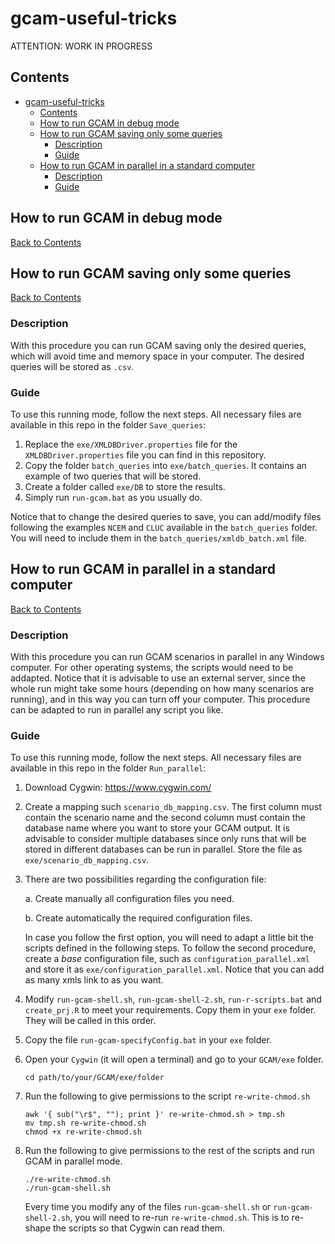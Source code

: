 # gcam-useful-tricks

ATTENTION: WORK IN PROGRESS



<!-- ------------------------>

<!-- ------------------------>

## <a name="contents"></a>Contents

<!-- ------------------------>

<!-- ------------------------>

- [gcam-useful-tricks](#gcam-useful-tricks)
  - [Contents](#contents)
  - [How to run GCAM in debug mode](#how-to-run-gcam-in-debug-mode)
  - [How to run GCAM saving only some queries](#how-to-run-gcam-saving-only-some-queries)
    - [Description](#savingQueries-description-descriptionription)
    - [Guide](#savingQueries-guide)
  - [How to run GCAM in parallel in a standard computer](#how-to-run-gcam-in-parallel-in-a-standard-computer)
    - [Description](#parallel-description)
    - [Guide](#parallel-guide)

<!-- ------------------------>

<!-- ------------------------>

## <a name="how-to-run-gcam-in-debug-mode"></a>How to run GCAM in debug mode

<!-- ------------------------>

<!-- ------------------------>

[Back to Contents](#contents)

<!-- ------------------------>

<!-- ------------------------>

## <a name="how-to-run-gcam-saving-only-some-queries"></a>How to run GCAM saving only some queries

<!-- ------------------------>

<!-- ------------------------>

[Back to Contents](#contents)

### <a name="savingQueries-description"></a>Description

With this procedure you can run GCAM saving only the desired queries, which will avoid time and memory space in your computer. The desired queries will be stored as `.csv`.

### <a name="savingQueries-guide"></a>Guide

To use this running mode, follow the next steps. All necessary files are available in this repo in the folder `Save_queries`:

1. Replace the `exe/XMLDBDriver.properties` file for the `XMLDBDriver.properties` file you can find in this repository.
2. Copy the folder `batch_queries` into `exe/batch_queries`. It contains an example of two queries that will be stored. 
3. Create a folder called `exe/DB` to store the results.
4. Simply run `run-gcam.bat` as you usually do.

Notice that to change the desired queries to save, you can add/modify files following the examples `NCEM` and `CLUC` available in the `batch_queries` folder. You will need to include them in the `batch_queries/xmldb_batch.xml` file.

<!-- ------------------------>

<!-- ------------------------>

## <a name="how-to-run-gcam-in-parallel-in-a-standard-computer"></a>How to run GCAM in parallel in a standard computer

<!-- ------------------------>

<!-- ------------------------>

[Back to Contents](#contents)

### <a name="parallel-description"></a>Description

With this procedure you can run GCAM scenarios in parallel in any Windows computer. For other operating systems, the scripts would need to be addapted. Notice that it is advisable to use an external server, since the whole run might take some hours (depending on how many scenarios are running), and in this way you can turn off your computer. This procedure can be adapted to run in parallel any script you like.

### <a name="parallel-guide"></a>Guide

To use this running mode, follow the next steps. All necessary files are available in this repo in the folder `Run_parallel`:



1. Download Cygwin: https://www.cygwin.com/
2. Create a mapping such `scenario_db_mapping.csv`. The first column must contain the scenario name and the second column must contain the database name where you want to store your GCAM output. It is advisable to consider multiple databases since only runs that will be stored in different databases can be run in parallel. Store the file as `exe/scenario_db_mapping.csv`.
3. There are two possibilities regarding the configuration file:
   
   	a. Create manually all configuration files you need.

	  b. Create automatically the required configuration files.

      In case you follow the first option, you will need to adapt a little bit the scripts defined in the following steps. To follow the second procedure, create a *base* configuration file, such as `configuration_parallel.xml` and store it as `exe/configuration_parallel.xml`. Notice that you can add as many xmls link to as you want.

4. Modify `run-gcam-shell.sh`, `run-gcam-shell-2.sh`, `run-r-scripts.bat` and `create_prj.R` to meet your requirements. Copy them in your `exe` folder. They will be called in this order. 
5. Copy the file `run-gcam-specifyConfig.bat` in your `exe` folder.
6. Open your `Cygwin` (it will open a terminal) and go to your `GCAM/exe` folder.
   ```
   cd path/to/your/GCAM/exe/folder
   ``` 
7. Run the following to give permissions to the script `re-write-chmod.sh`
   ```
   awk '{ sub("\r$", ""); print }' re-write-chmod.sh > tmp.sh
   mv tmp.sh re-write-chmod.sh
   chmod +x re-write-chmod.sh
   ```
8. Run the following to give permissions to the rest of the scripts and run GCAM in parallel mode.
   ```
   ./re-write-chmod.sh
   ./run-gcam-shell.sh
   ```
   Every time you modify any of the files `run-gcam-shell.sh` or `run-gcam-shell-2.sh`, you will need to re-run `re-write-chmod.sh`. This is to re-shape the scripts so that Cygwin can read them.



